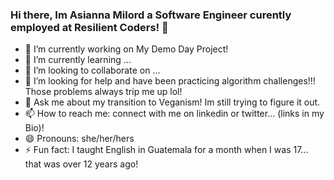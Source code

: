 

### Hi there, Im Asianna Milord a Software Engineer curently employed at Resilient Coders! 👋
- 🔭 I’m currently working on My Demo Day Project! 
- 🌱 I’m currently learning ...
- 👯 I’m looking to collaborate on ...
- 🤔 I’m looking for help and have been practicing algorithm challenges!!! Those problems always trip me up lol!
- 💬 Ask me about my transition to Veganism! Im still trying to figure it out. 
- 📫 How to reach me: connect with me on linkedin or twitter... (links in my Bio)!
- 😄 Pronouns: she/her/hers
- ⚡ Fun fact: I taught English in Guatemala for a month when I was 17... that was over 12 years ago!




<!--
**amilord/amilord** is a ✨ _special_ ✨ repository because its `README.md` (this file) appears on your GitHub profile.

Here are some ideas to get you started:

🔭 I’m currently working on My Demo Day Project! 
- 🌱 I’m currently learning ...
- 👯 I’m looking to collaborate on ...
- 🤔 I’m looking for help with algorithm challenges!!! Those problems always trip me up lol! ...
- 💬 Ask me about ...
- 📫 How to reach me: connect with me on ...
- 😄 Pronouns: she/her/hers ...
- ⚡ Fun fact: ...
-->
